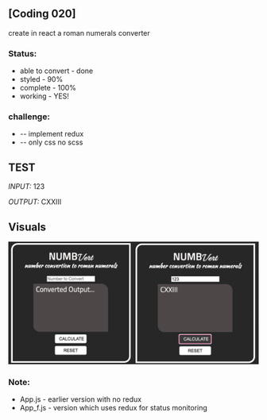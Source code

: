 

## [Coding 020]

create in react a roman numerals converter 

### Status:
 * able to convert - done
 * styled - 90%
 * complete - 100%
 * working - YES!

### challenge:
* -- implement redux
* -- only css no scss



## TEST
*INPUT:*
123

*OUTPUT:*
CXXIII


## Visuals
![](src/shared/assets/Images/ss.jpg)

### Note:
* App.js - earlier version with no redux
* App_f.js - version which uses redux for status monitoring
